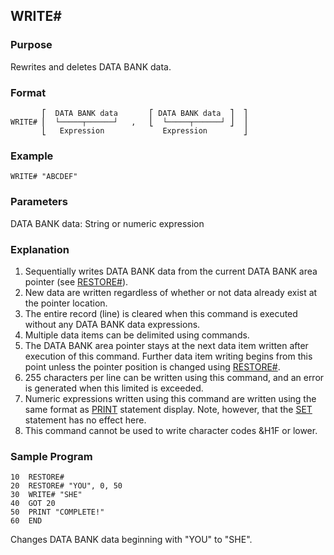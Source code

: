 ## WRITE#

### Purpose
Rewrites and deletes DATA BANK data.

### Format
```basic
       ⎡  DATA BANK data       ⎡ DATA BANK data  ⎤  ⎤
WRITE# ⎢  └─────┬──────┘   ,   ⎣  └─────┬──────┘ ⎦  ⎥
       ⎣   Expression             Expression        ⎦
```

### Example
```basic
WRITE# "ABCDEF"
```

### Parameters
DATA BANK data: String or numeric expression

### Explanation
1. Sequentially writes DATA BANK data from the current DATA BANK area pointer (see [RESTORE#](RESTORE_HASH.md)).
2. New data are written regardless of whether or not data already exist at the pointer location.
3. The entire record (line) is cleared when this command is executed without any DATA BANK data expressions.
4. Multiple data items can be delimited using commands.
5. The DATA BANK area pointer stays at the next data item written after execution of this
command. Further data item writing begins from this point unless the pointer position 
is changed using [RESTORE#](RESTORE_HASH.md).
6. 255 characters per line can be written using this command, and an error is generated when this limited is exceeded.
7. Numeric expressions written using this command are written using the same format as [PRINT](PRINT.md) statement display.
Note, however, that the [SET](SET.md) statement has no effect here.
8. This command cannot be used to write character codes &H1F or lower.

### Sample Program
```basic
10  RESTORE#
20  RESTORE# "YOU", 0, 50
30  WRITE# "SHE"
40  GOT 20
50  PRINT "COMPLETE!"
60  END
```

Changes DATA BANK data beginning with "YOU" to "SHE".


